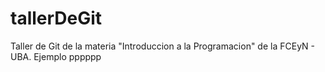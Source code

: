 # tallerDeGit

Taller de Git de la materia "Introduccion a la Programacion" de la FCEyN - UBA.
Ejemplo pppppp
